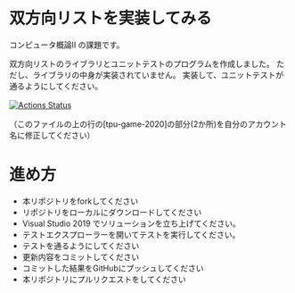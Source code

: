 # 双方向リストを実装してみる
コンピュータ概論II の課題です。


双方向リストのライブラリとユニットテストのプログラムを作成しました。
ただし、ライブラリの中身が実装されていません。
実装して、ユニットテストが通るようにしてください。



[![Actions Status](https://github.com/TairikuS/comp2_3_DL_list/workflows/MSTest/badge.svg)](https://github.com/TairikuS/comp2_3_DL_list/actions)　

（このファイルの上の行の[tpu-game-2020]の部分(2か所)を自分のアカウント名に修正してください）



# 進め方
* 本リポジトリをforkしてください
* リポジトリをローカルにダウンロードしてください
* Visual Studio 2019 でソリューションを立ち上げてください。
* テストエクスプローラーを開いてテストを実行してください。
* テストを通るようにしてください
* 更新内容をコミットしてください
* コミットした結果をGitHubにプッシュしてください
* 本リポジトリにプルリクエストをしてください
